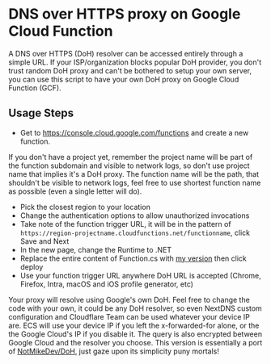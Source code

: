 # DNS over HTTPS proxy on Google Cloud Function
A DNS over HTTPS (DoH) resolver can be accessed entirely through a simple URL. If your ISP/organization blocks popular DoH provider, you don't trust random DoH proxy and can't be bothered to setup your own server, you can use this script to have your own DoH proxy on Google Cloud Function (GCF).

## Usage Steps

* Get to https://console.cloud.google.com/functions and create a new function. 

If you don't have a project yet, remember the project name will be part of the function subdomain and visible to network logs, so don't use project name that implies it's a DoH proxy. The function name will be the path, that shouldn't be visible to network logs, feel free to use shortest function name as possible (even a single letter will do).

* Pick the closest region to your location
* Change the authentication options to allow unauthorized invocations
* Take note of the function trigger URL, it will be in the pattern of `https://region-projectname.cloudfunctions.net/functionname`, click Save and Next
* In the new page, change the Runtime to .NET
* Replace the entire content of Function.cs with [my version](/Function.cs) then click deploy
* Use your function trigger URL anywhere DoH URL is accepted (Chrome, Firefox, Intra, macOS and iOS profile generator, etc)

Your proxy will resolve using Google's own DoH. Feel free to change the code with your own, it could be any DoH resolver, so even NextDNS custom configuration and Cloudflare Team can be used whatever your device IP are. ECS will use your device IP if you left the x-forwarded-for alone, or the the Google Cloud's IP if you disable it. The query is also encrypted between Google Cloud and the resolver you choose. This version is essentially a port of [NotMikeDev/DoH](https://github.com/NotMikeDEV/DoH), just gaze upon its simplicity puny mortals!
